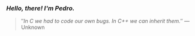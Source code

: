 ### *Hello, there! I'm Pedro.*
> ″*In C we had to code our own bugs. In C++ we can inherit them.*″
 — Unknown
